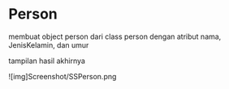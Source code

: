 # Person
membuat object person dari class person
dengan atribut nama, JenisKelamin, dan umur

tampilan hasil akhirnya

![img]Screenshot/SSPerson.png
